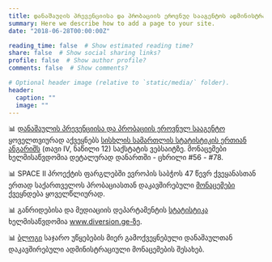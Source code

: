 ```yaml
---
title: დანაშაულის პრევენციისა და პრობაციის ეროვნულ სააგენტოს ადმინისტრაციული მონაცემები
summary: Here we describe how to add a page to your site.
date: "2018-06-28T00:00:00Z"

reading_time: false  # Show estimated reading time?
share: false  # Show social sharing links?
profile: false  # Show author profile?
comments: false  # Show comments?

# Optional header image (relative to `static/media/` folder).
header:
  caption: ""
  image: ""
---
```


:bar_chart: [დანაშაულის პრევენციისა და პრობაციის ეროვნულ სააგენტო](https://www.facebook.com/CenterforCrimePrevention) ყოველთვიურად აქვეყნებს [სისხლის სამართლის სტატისტიკის ერთიან ანგარიშს](https://www.geostat.ge/ka/modules/categories/679/siskhlis-samartlis-statistikis-ertiani-angarishi) (თავი IV, ნაწილი 12) საქსტატის ვებსაიტზე. მონაცემები ხელმისაწვდომია დეტალურად დანართში - ცხრილი #56 - #78.

:bar_chart: SPACE II პროექტის ფარგლებში ევროპის საბჭოს 47 წევრ ქვეყანასთან ერთად საქართველოს პრობაციასთან დაკავშირებული [მონაცემები](https://wp.unil.ch/space/space-ii/annual-reports/) ქვეყნდება ყოველწლიურად.   

:bar_chart: განრიდებისა და მედიაციის დეპარტამენტის [სტატისტიკა](http://diversion.ge/?action=page&pid=52&lang=geo) ხელმისაწვდომია www.diversion.ge-ზე. 



:bar_chart: [ბლოგი](https://temurgugushvili.ge/ka/category/%E1%83%90%E1%83%93%E1%83%9B%E1%83%98%E1%83%9C%E1%83%98%E1%83%A1%E1%83%A2%E1%83%A0%E1%83%90%E1%83%AA%E1%83%98%E1%83%A3%E1%83%9A%E1%83%98-%E1%83%9B%E1%83%9D%E1%83%9C%E1%83%90%E1%83%AA%E1%83%94%E1%83%9B%E1%83%94%E1%83%91%E1%83%98/) საჯარო უწყებების მიერ გამოქვეყნებული დანაშაულთან დაკავშირებული ადმინისტრაციული მონაცემების შესახებ. 




